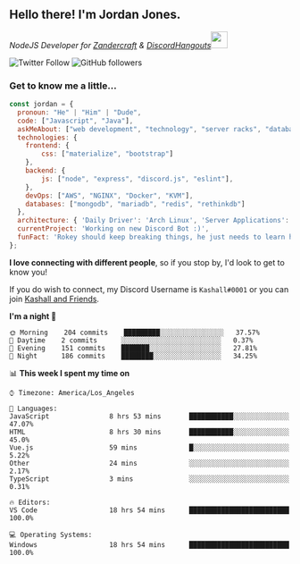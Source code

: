 <h2> Hello there! I'm Jordan Jones.</h2>
<p><em>NodeJS Developer for <a href="https://github.com/Zandercraft">Zandercraft</a> & <a href="https://github.com/DiscordHangouts">DiscordHangouts</a><img src="https://media.giphy.com/media/WUlplcMpOCEmTGBtBW/giphy.gif" width="30"></em></p>

![Twitter Follow](https://img.shields.io/twitter/follow/kashalls?label=Follow)
![GitHub followers](https://img.shields.io/github/followers/kashalls?label=Follow&style=social)

### Get to know me a little...

```javascript
const jordan = {
  pronoun: "He" | "Him" | "Dude",
  code: ["Javascript", "Java"],
  askMeAbout: ["web development", "technology", "server racks", "databases"],
  technologies: {
    frontend: {
        css: ["materialize", "bootstrap"]
    },
    backend: {
        js: ["node", "express", "discord.js", "eslint"],
    },
    devOps: ["AWS", "NGINX", "Docker", "KVM"],
    databases: ["mongodb", "mariadb", "redis", "rethinkdb"]
  },
  architecture: { 'Daily Driver': 'Arch Linux', 'Server Applications': 'Ubuntu Focal' },
  currentProject: 'Working on new Discord Bot :)',
  funFact: 'Rokey should keep breaking things, he just needs to learn how to fix them.'
};
```

<b>I love connecting with different people</b>, so if you stop by, I'd look to get to know you!

If you do wish to connect, my Discord Username is `Kashall#0001` or you can join <a href="https://discord.gg/Xv7WKN">Kashall and Friends</a>.

<!--START_SECTION:waka-->
**I'm a night 🦉** 

```text
🌞 Morning    204 commits    █████████░░░░░░░░░░░░░░░░   37.57% 
🌆 Daytime    2 commits      ░░░░░░░░░░░░░░░░░░░░░░░░░   0.37% 
🌃 Evening    151 commits    ███████░░░░░░░░░░░░░░░░░░   27.81% 
🌙 Night      186 commits    ████████░░░░░░░░░░░░░░░░░   34.25%

```


📊 **This week I spent my time on** 

```text
⌚︎ Timezone: America/Los_Angeles

💬 Languages: 
JavaScript               8 hrs 53 mins       ███████████░░░░░░░░░░░░░░   47.07% 
HTML                     8 hrs 30 mins       ███████████░░░░░░░░░░░░░░   45.0% 
Vue.js                   59 mins             █░░░░░░░░░░░░░░░░░░░░░░░░   5.22% 
Other                    24 mins             ░░░░░░░░░░░░░░░░░░░░░░░░░   2.17% 
TypeScript               3 mins              ░░░░░░░░░░░░░░░░░░░░░░░░░   0.31%

🔥 Editors: 
VS Code                  18 hrs 54 mins      █████████████████████████   100.0%

💻 Operating Systems: 
Windows                  18 hrs 54 mins      █████████████████████████   100.0%

```


<!--END_SECTION:waka-->

